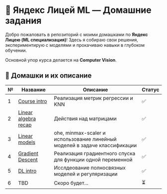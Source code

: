 # 🧠 Яндекс Лицей ML — Домашние задания  

Добро пожаловать в репозиторий с моими домашками по **Яндекс Лицею (ML специализация)**! Здесь я собираю свои решения, экспериментирую с моделями и прокачиваю навыки в глубоком обучении.

Основной упор курса делается на **Computer Vision**.

## 🚀 Домашки и их описание  

| №  | Название | Описание | Статус |
|----|---------|----------|--------|
| 1  | [Course intro](homeworks/hw1_ml_intro.ipynb) | Реализация метрик регрессии и KNN | ✅ |
| 2  | [Linear algebra recap](homeworks/hw2_linalg.ipynb) | Действия над матрицами | ✅ |
| 3  | [Linear models](homeworks/hw3_linear_models.ipynb) | ohe, minmax-scaler и использование линейный моделей в задаче классификации | ✅ |
| 4  | [Gradient Descent](homeworks/hw4_gradient_descent.ipynb) | Реализация градиентного спуска для функции одной переменной | ✅ |
| 5  | [DL intro](homeworks/hw5_deep_learning_intro.ipynb) | Исслдеование полносвязных моделей и регуляризации | ✅ |
| 6  | TBD | Скоро будет... | ⏳ |

